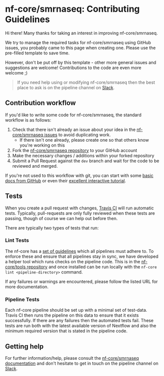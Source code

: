 # nf-core/smrnaseq: Contributing Guidelines

Hi there! Many thanks for taking an interest in improving nf-core/smrnaseq.

We try to manage the required tasks for nf-core/smrnaseq using GitHub issues, you probably came to this page when creating one. Please use the pre-filled template to save time.

However, don't be put off by this template - other more general issues and suggestions are welcome! Contributions to the code are even more welcome ;)

> If you need help using or modifying nf-core/smrnaseq then the best place to ask is on the pipeline channel on [Slack](https://nf-core-invite.herokuapp.com/).



## Contribution workflow
If you'd like to write some code for nf-core/smrnaseq, the standard workflow
is as follows:

1. Check that there isn't already an issue about your idea in the
   [nf-core/smrnaseq issues](https://github.com/nf-core/smrnaseq/issues) to avoid
   duplicating work.
    * If there isn't one already, please create one so that others know you're working on this
2. Fork the [nf-core/smrnaseq repository](https://github.com/nf-core/smrnaseq) to your GitHub account
3. Make the necessary changes / additions within your forked repository
4. Submit a Pull Request against the `dev` branch and wait for the code to be reviewed and merged.

If you're not used to this workflow with git, you can start with some [basic docs from GitHub](https://help.github.com/articles/fork-a-repo/) or even their [excellent interactive tutorial](https://try.github.io/).


## Tests
When you create a pull request with changes, [Travis CI](https://travis-ci.org/) will run automatic tests.
Typically, pull-requests are only fully reviewed when these tests are passing, though of course we can help out before then.

There are typically two types of tests that run:

### Lint Tests
The nf-core has a [set of guidelines](http://nf-co.re/guidelines) which all pipelines must adhere to.
To enforce these and ensure that all pipelines stay in sync, we have developed a helper tool which runs checks on the pipeline code. This is in the [nf-core/tools repository](https://github.com/nf-core/tools) and once installed can be run locally with the `nf-core lint <pipeline-directory>` command.

If any failures or warnings are encountered, please follow the listed URL for more documentation.

### Pipeline Tests
Each nf-core pipeline should be set up with a minimal set of test-data.
Travis CI then runs the pipeline on this data to ensure that it exists successfully.
If there are any failures then the automated tests fail.
These tests are run both with the latest available version of Nextflow and also the minimum required version that is stated in the pipeline code.

## Getting help
For further information/help, please consult the [nf-core/smrnaseq documentation](https://github.com/nf-core/smrnaseq#documentation) and don't hesitate to get in touch on the pipeline channel on [Slack](https://nf-core-invite.herokuapp.com/).
